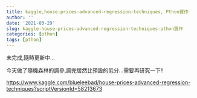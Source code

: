 ```yaml
---
title: kaggle,house-prices-advanced-regression-techniques, Pthon實作
author: ''
date: '2021-03-29'
slug: kaggle-house-prices-advanced-regression-techniques-pthon實作
categories: [pthon]
tags: [pthon]
---
```

未完成,隨時更新中...



今天做了隨機森林的調參,調完居然比預設的低分...需要再研究一下!!

https://www.kaggle.com/blueleebad/house-prices-advanced-regression-techniques?scriptVersionId=58213673

